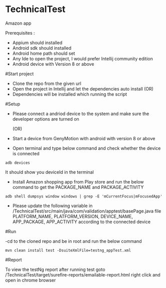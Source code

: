 # TechnicalTest
Amazon app


Prerequisites :
 - Appium should installed
 - Android sdk should installed
 - Android home path should set
 - Any Ide to open the project, I would prefer Intellij community edition
 - Android device with Version 8 or above
 
 
 #Start project
 - Clone the repo from the given url
 - Open the project in Intellij and let the dependencies auto install
             (OR)
 - Dependencies will be installed which running the script 
 
 #Setup
 - Please connect a andriod device to the system and make sure the developer options are turned on
    
    (OR)
 - Start a device from GenyMotion with android with version 8 or above
 - Open terminal and type below command and check whether the device is connected
  ```shell
  adb devices
  ```
  It should show you deviceId in the terminal
  - Install Amazon shopping app from Play store and run the below command to get the PACKAGE_NAME and PACKAGE_ACTIVITY
   ```$xslt
  adb shell dumpsys window windows | grep -E 'mCurrentFocus|mFocusedApp'
  ```
 - Please update the following variable in /TechnicalTest/src/main/java/com/validation/apptest/basePage.java file 
 PLATFORM_NAME, PLATFORM_VERSION, DEVICE_NAME, APP_PACKAGE, APP_ACTIVITY according to the connected device
 
   
  
 #Run

 -cd to the cloned repo and be in root and run the below command
 ```shell
 mvn clean install test -DsuiteXmlFile=testng_appTest.xml
``` 

#Report

To view the testNg report after running test goto /TechnicalTest/target/surefire-reports/emailable-report.html
right click and open in chrome browser
